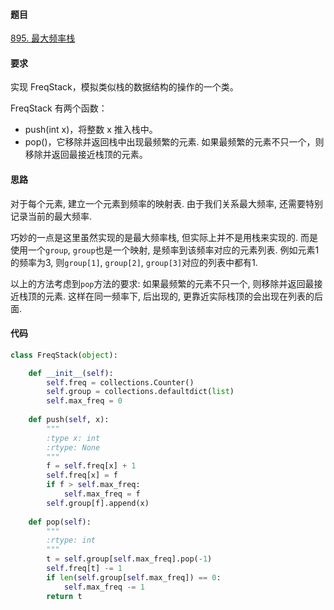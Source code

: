 #### 题目

[895. 最大频率栈](https://leetcode-cn.com/problems/maximum-frequency-stack/solution/)

#### 要求

实现 FreqStack，模拟类似栈的数据结构的操作的一个类。

FreqStack 有两个函数：

- push(int x)，将整数 x 推入栈中。
- pop()，它移除并返回栈中出现最频繁的元素. 如果最频繁的元素不只一个，则移除并返回最接近栈顶的元素。

#### 思路

对于每个元素, 建立一个元素到频率的映射表. 由于我们关系最大频率, 还需要特别记录当前的最大频率.

巧妙的一点是这里虽然实现的是最大频率栈, 但实际上并不是用栈来实现的. 而是使用一个`group`, `group`也是一个映射, 是频率到该频率对应的元素列表. 例如元素1的频率为3, 则`group[1]`, `group[2]`, `group[3]`对应的列表中都有1.

以上的方法考虑到`pop`方法的要求: 如果最频繁的元素不只一个, 则移除并返回最接近栈顶的元素. 这样在同一频率下, 后出现的, 更靠近实际栈顶的会出现在列表的后面.

#### 代码

```python
class FreqStack(object):

    def __init__(self):
        self.freq = collections.Counter()
        self.group = collections.defaultdict(list)
        self.max_freq = 0
        
    def push(self, x):
        """
        :type x: int
        :rtype: None
        """
        f = self.freq[x] + 1
        self.freq[x] = f
        if f > self.max_freq:
            self.max_freq = f
        self.group[f].append(x)
        
    def pop(self):
        """
        :rtype: int
        """
        t = self.group[self.max_freq].pop(-1)
        self.freq[t] -= 1
        if len(self.group[self.max_freq]) == 0:
            self.max_freq -= 1
        return t
```

